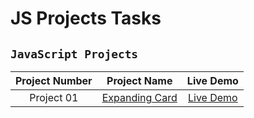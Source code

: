# JS Projects Tasks
## `JavaScript Projects` 

|  Project Number  |            Project Name             | Live Demo |
| :-: | :----------------------------: | :-------: |
| Project 01  |       [Expanding Card]()       | [Live Demo](https://expandiing-cards.netlify.app/)  |
